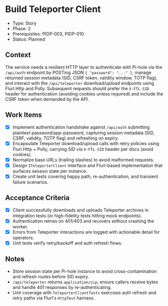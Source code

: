 # Build Teleporter Client
- Type: Story
- Phase: 2
- Prerequisites: PIDP-003, PIDP-010
- Status: Planned

## Context
The service needs a resilient HTTP layer to authenticate with Pi-hole via the `/api/auth` endpoint by POSTing JSON `{ "password": "..." }`, manage returned session metadata (SID, CSRF token, validity window, TOTP flag), and interact with the `/api/teleporter` download/upload endpoints using Flurl.Http and Polly. Subsequent requests should prefer the `X-FTL-SID` header for authentication (avoiding cookies unless required) and include the CSRF token when demanded by the API.

## Work Items
- [x] Implement authentication handshake against `/api/auth` submitting plaintext password/app-password, capturing session metadata (SID, CSRF, validity, TOTP flag) and refreshing on expiry.
- [x] Encapsulate Teleporter download/upload calls with retry policies using Flurl.Http + Polly, carrying SID via `X-FTL-SID` header per docs (avoid cookies).
- [x] Normalize base URLs (trailing slashes) to avoid malformed requests.
- [x] Design `ITeleporterClient` interface and Flurl-based implementation that surfaces session state per instance.
- [x] Create unit tests covering happy path, re-authentication, and transient failure scenarios.

## Acceptance Criteria
- [x] Client successfully downloads and uploads Teleporter archives in integration tests (or high-fidelity tests hitting mock endpoints).
- [x] Authentication retries on 401/403 and recovers without crashing the worker.
- [x] Errors from Teleporter interactions are logged with actionable detail for operators.
- [x] Unit tests verify retry/backoff and auth refresh flows.

## Notes
- Store session state per Pi-hole instance to avoid cross-contamination and refresh routes before SID expiry.
- `/api/teleporter` returns `application/zip`; ensure callers receive bytes and handle 401 responses by re-authenticating.
- Unit coverage with `TeleporterClientTests` exercises auth refresh and retry paths via Flurl's `HttpTest` harness.
